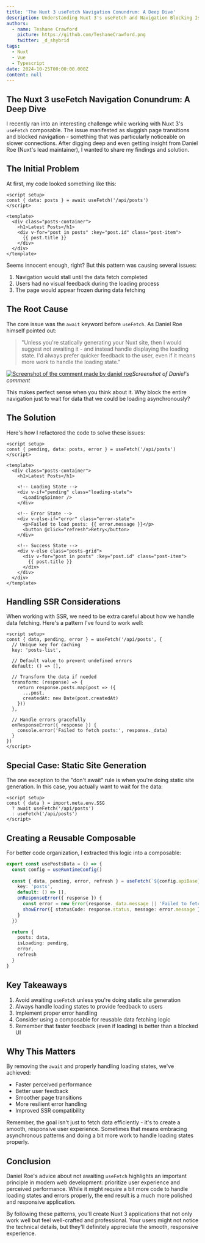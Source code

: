 ```yaml
---
title: 'The Nuxt 3 useFetch Navigation Conundrum: A Deep Dive'
description: Understanding Nuxt 3's useFetch and Navigation Blocking Issues
authors:
  - name: Teshane Crawford
    picture: https://github.com/TeshaneCrawford.png
    twitter: _d_shybrid
tags:
  - Nuxt
  - Vue
  - Typescript
date: 2024-10-25T00:00:00.000Z
content: null
---
```


## The Nuxt 3 useFetch Navigation Conundrum: A Deep Dive

I recently ran into an interesting challenge while working with Nuxt 3's `useFetch` composable. The issue manifested as sluggish page transitions and blocked navigation - something that was particularly noticeable on slower connections. After digging deep and even getting insight from Daniel Roe (Nuxt's lead maintainer), I wanted to share my findings and solution.

## The Initial Problem

At first, my code looked something like this:

```vue [post.vue]
<script setup>
const { data: posts } = await useFetch('/api/posts')
</script>

<template>
  <div class="posts-container">
    <h1>Latest Posts</h1>
    <div v-for="post in posts" :key="post.id" class="post-item">
      {{ post.title }}
    </div>
  </div>
</template>
```

Seems innocent enough, right? But this pattern was causing several issues:

1. Navigation would stall until the data fetch completed
2. Users had no visual feedback during the loading process
3. The page would appear frozen during data fetching

## The Root Cause

The core issue was the `await` keyword before `useFetch`. As Daniel Roe himself pointed out:

> "Unless you're statically generating your Nuxt site, then I would suggest not awaiting it - and instead handle displaying the loading state. I'd always prefer quicker feedback to the user, even if it means more work to handle the loading state."

[![Screenshot of the comment made by daniel roe](/dr.png)](https://x.com/danielcroe/status/1845207214061125863)_Screenshot of Daniel's comment_

This makes perfect sense when you think about it. Why block the entire navigation just to wait for data that we could be loading asynchronously?

## The Solution

Here's how I refactored the code to solve these issues:

```vue [post.vue]
<script setup>
const { pending, data: posts, error } = useFetch('/api/posts')
</script>

<template>
  <div class="posts-container">
    <h1>Latest Posts</h1>
    
    <!-- Loading State -->
    <div v-if="pending" class="loading-state">
      <LoadingSpinner />
    </div>
    
    <!-- Error State -->
    <div v-else-if="error" class="error-state">
      <p>Failed to load posts: {{ error.message }}</p>
      <button @click="refresh">Retry</button>
    </div>
    
    <!-- Success State -->
    <div v-else class="posts-grid">
      <div v-for="post in posts" :key="post.id" class="post-item">
        {{ post.title }}
      </div>
    </div>
  </div>
</template>
```

## Handling SSR Considerations

When working with SSR, we need to be extra careful about how we handle data fetching. Here's a pattern I've found to work well:

```vue [post.vue]
<script setup>
const { data, pending, error } = useFetch('/api/posts', {
  // Unique key for caching
  key: 'posts-list',
  
  // Default value to prevent undefined errors
  default: () => [],
  
  // Transform the data if needed
  transform: (response) => {
    return response.posts.map(post => ({
      ...post,
      createdAt: new Date(post.createdAt)
    }))
  },
  
  // Handle errors gracefully
  onResponseError({ response }) {
    console.error('Failed to fetch posts:', response._data)
  }
})
</script>
```

## Special Case: Static Site Generation

The one exception to the "don't await" rule is when you're doing static site generation. In this case, you actually want to wait for the data:

```vue [post.vue]
<script setup>
const { data } = import.meta.env.SSG 
  ? await useFetch('/api/posts')
  : useFetch('/api/posts')
</script>
```

## Creating a Reusable Composable

For better code organization, I extracted this logic into a composable:

```ts [composables/usePostsData.ts]
export const usePostsData = () => {
  const config = useRuntimeConfig()
  
  const { data, pending, error, refresh } = useFetch(`${config.apiBase}/posts`, {
    key: 'posts',
    default: () => [],
    onResponseError({ response }) {
      const error = new Error(response._data.message || 'Failed to fetch posts')
      showError({ statusCode: response.status, message: error.message })
    }
  })

  return {
    posts: data,
    isLoading: pending,
    error,
    refresh
  }
}
```

## Key Takeaways

1. Avoid awaiting `useFetch` unless you're doing static site generation
2. Always handle loading states to provide feedback to users
3. Implement proper error handling
4. Consider using a composable for reusable data fetching logic
5. Remember that faster feedback (even if loading) is better than a blocked UI

## Why This Matters

By removing the `await` and properly handling loading states, we've achieved:

- Faster perceived performance
- Better user feedback
- Smoother page transitions
- More resilient error handling
- Improved SSR compatibility

Remember, the goal isn't just to fetch data efficiently - it's to create a smooth, responsive user experience. Sometimes that means embracing asynchronous patterns and doing a bit more work to handle loading states properly.

## Conclusion

Daniel Roe's advice about not awaiting `useFetch` highlights an important principle in modern web development: prioritize user experience and perceived performance. While it might require a bit more code to handle loading states and errors properly, the end result is a much more polished and responsive application.

By following these patterns, you'll create Nuxt 3 applications that not only work well but feel well-crafted and professional. Your users might not notice the technical details, but they'll definitely appreciate the smooth, responsive experience.
